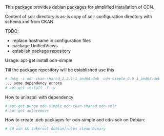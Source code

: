 This package provides debian packages for simplified installation of ODN.

Content of solr directory is as-is copy of solr configuration directory with schema.xml from CKAN.

TODO:
- replace hostname in configuration files
- package UnifiedViews
- establish package repository

Usage: apt-get install odn-simple

Till the package repository will be established use this

~~~bash
# dpkg -i odn-ckan-shared_2.2.1-1_amd64.deb  odn-simple_0.9-1_amd64.deb  odn-solr_0.9-1_amd64.deb
... some dependency errors
# apt-get install -f -y
~~~
How to uninstall with dependency 
~~~bash
# apt-get purge odn-simple odn-ckan-shared odn-solr 
# apt-get autoremove 
~~~

How to create .deb packages for odn-simple and odn-solr on Debian:
~~~bash
# cd odn && fakeroot debian/rules clean binary
~~~
